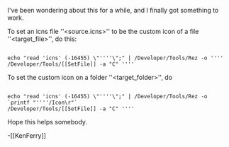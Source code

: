 I've been wondering about this for a while, and I finally got something to work.  

To set an icns file ''<source.icns>'' to be the custom icon of a file ''<target_file>'', do this:

<code>
echo "read 'icns' (-16455) \"''<source.icns>''\";" | /Developer/Tools/Rez -o ''<target_file>''
/Developer/Tools/[[SetFile]] -a "C" ''<target_file>''
</code>

To set the custom icon on a folder ''<target_folder>'', do

<code>
echo "read 'icns' (-16455) \"''<source.icns>''\";" | /Developer/Tools/Rez -o `printf "''<target_folder>''/Icon\r"`
/Developer/Tools/[[SetFile]] -a "C" ''<target_folder>''
</code>

Hope this helps somebody.

-[[KenFerry]]